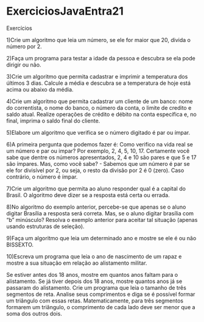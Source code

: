 # ExerciciosJavaEntra21
Exercícios

1)Crie um algoritmo que leia um número, se ele for maior que 20, divida o número por 2.

2)Faça um programa para testar a idade da pessoa e descubra se ela pode dirigir ou não.

3)Crie um algoritmo que permita cadastrar e imprimir a temperatura dos últimos 3 dias. Calcule a média e descubra se a temperatura de hoje está acima ou abaixo da média.

4)Crie um algoritmo que permita cadastrar um cliente de um banco: nome do correntista, o nome do banco, o número da conta, o limite de credito e saldo atual. Realize operações de crédito e débito na conta específica e, no final, imprima o saldo final do cliente.

5)Elabore um algoritmo que verifica se o número digitado é par ou ímpar.

6)A primeira pergunta que podemos fazer é: Como verifico na vida real se um número e par ou impar? Por exemplo, 2, 4, 5, 10, 17. Certamente você sabe que dentre os números apresentados, 2, 4 e 10 são pares e que 5 e 17 são ímpares. Mas, como você sabe? - Sabemos que um número é par se ele for divisível por 2, ou seja, o resto da divisão por 2 é 0 (zero). Caso contrário, o número é ímpar.

7)Crie um algoritmo que permita ao aluno responder qual é a capital do Brasil. O algoritmo deve dizer se a resposta está certa ou errada.

8)No algoritmo do exemplo anterior, percebe-se que apenas se o aluno digitar Brasília a resposta será correta. Mas, se o aluno digitar brasília com “b” minúsculo? Resolva o exemplo anterior para aceitar tal situação (apenas usando estruturas de seleção).

9)Faça um algoritmo que leia um determinado ano e mostre se ele é ou não BISSEXTO.

10)Escreva um programa que leia o ano de nascimento de um rapaz e mostre a sua situação em relação ao alistamento militar.

Se estiver antes dos 18 anos, mostre em quantos anos faltam para o alistamento.
Se já tiver depois dos 18 anos, mostre quantos anos já se passaram do alistamento.
Crie um programa que leia o tamanho de três segmentos de reta. Analise seus comprimentos e diga se é possível formar um triângulo com essas retas. Matematicamente, para três segmentos formarem um triângulo, o comprimento de cada lado deve ser menor que a soma dos outros dois.
